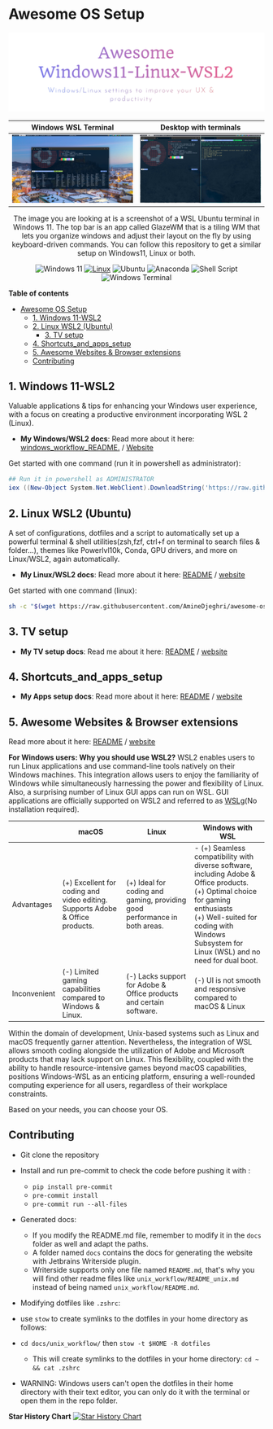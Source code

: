 # Awesome OS Setup

![Logo](images/logo.png)

| Windows WSL Terminal                                     | Desktop with terminals                                        |
|----------------------------------------------------------|---------------------------------------------------------------|
| ![Windows WSL Terminal](images/windows_wsl_terminal.png) | ![Desktop with terminals](images/desktop_with_terminals.jpeg) |

<div style="text-align: center;">The image you are looking at is a screenshot of a WSL Ubuntu terminal in Windows 11. The top bar is an app called GlazeWM that is a tiling WM that lets you organize windows and adjust their layout on the fly by using keyboard-driven commands.
You can follow this repository to get a similar setup on Windows11, Linux or both.

![Windows 11](https://img.shields.io/badge/Windows%2011-%230079d5.svg?style=for-the-badge&logo=Windows%2011&logoColor=white)
[![Linux](https://img.shields.io/badge/-Linux-grey?style=for-the-badge&logo=linux)](https://www.microsoft.com/en-in/windows)
![Ubuntu](https://img.shields.io/badge/Ubuntu-E95420?style=for-the-badge&logo=ubuntu&logoColor=white)
![Anaconda](https://img.shields.io/badge/Anaconda-%2344A833.svg?style=for-the-badge&logo=anaconda&logoColor=white)
![Shell Script](https://img.shields.io/badge/shell_script-%23121011.svg?style=for-the-badge&logo=gnu-bash&logoColor=white)
![Windows Terminal](https://img.shields.io/badge/Windows%20Terminal-%234D4D4D.svg?style=for-the-badge&logo=windows-terminal&logoColor=white)
</div>

**Table of contents**
<!-- TOC -->
* [Awesome OS Setup](#awesome-os-setup)
  * [1. Windows 11-WSL2](#1-windows-11-wsl2)
  * [2. Linux WSL2 (Ubuntu)](#2-linux-wsl2-ubuntu)
    * [3. TV setup](#3-tv-setup)
  * [4. Shortcuts_and_apps_setup](#4-shortcuts_and_apps_setup)
  * [5. Awesome Websites & Browser extensions](#5-awesome-websites--browser-extensions)
  * [Contributing](#contributing)
<!-- TOC -->

## 1. Windows 11-WSL2

Valuable applications & tips for enhancing your Windows user experience, with a focus on creating a productive
environment incorporating WSL 2 (Linux).

- **My Windows/WSL2 docs**: Read more about it
  here: [windows_workflow_README.](windows_workflow/README_windows.md) / [Website](https://setup.aminedjeghri.com/readme-windows.html)

Get started with one command (run it in powershell as administrator):

```powershell
## Run it in powershell as ADMINISTRATOR
iex ((New-Object System.Net.WebClient).DownloadString('https://raw.githubusercontent.com/AmineDjeghri/awesome-os-setup/main/docs/windows_workflow/setup_windows.ps1'))
```

## 2. Linux WSL2 (Ubuntu)

A set of configurations,
dotfiles and a script to automatically set up a powerful terminal & shell utilities(zsh,fzf, ctrl+f on terminal to
search files & folder...),
themes like Powerlvl10k, Conda, GPU drivers, and more on Linux/WSL2, again automatically.

- **My Linux/WSL2 docs**: Read more about it
  here: [README](unix_workflow/README_unix.md) / [website](https://setup.aminedjeghri.com/readme-unix.html)

Get started with one command (linux):

```bash
sh -c "$(wget https://raw.githubusercontent.com/AmineDjeghri/awesome-os-setup/main/docs/unix_workflow/setup_linux.sh -O -)"
```

## 3. TV setup

- **My TV setup docs**: Read me about it
  here: [README](tv_setup.md) / [website](https://setup.aminedjeghri.com/tv_setup.html)

## 4. Shortcuts_and_apps_setup

- **My Apps setup docs**: Read more about it here:
  [README](apps_configuration_and_shorcuts) / [website](https://setup.aminedjeghri.com/shortcuts_and_apps_setup.html)

## 5. Awesome Websites & Browser extensions

Read more about it here:
[README](awesome_websites_browser_extensions) / [website](https://setup.aminedjeghri.com/awesome-websites.html)

**For Windows users: Why you should use WSL2?**
WSL2 enables users to run Linux applications and use command-line tools natively on their Windows machines.
This integration allows users
to enjoy the familiarity of Windows while simultaneously harnessing the power and flexibility of Linux.
Also, a surprising number of Linux GUI apps can run on WSL. GUI applications are officially supported on WSL2 and
referred to as [WSLg](https://github.com/microsoft/wslg)(No installation required).

|              | macOS                                                                         | Linux                                                                      | Windows with WSL                                                                                                                                                                                                                          |
|--------------|-------------------------------------------------------------------------------|----------------------------------------------------------------------------|-------------------------------------------------------------------------------------------------------------------------------------------------------------------------------------------------------------------------------------------|
| Advantages   | (+) Excellent for coding and video editing. Supports Adobe & Office products. | (+) Ideal for coding and gaming, providing good performance in both areas. | - (+) Seamless compatibility with diverse software, including Adobe & Office products. </br> (+) Optimal choice for gaming enthusiasts </br> (+) Well-suited for coding with Windows Subsystem for Linux (WSL) and no need for dual boot. |
| Inconvenient | (-) Limited gaming capabilities compared to Windows & Linux.                  | (-) Lacks support for Adobe & Office products and certain software.        | (-) UI is not smooth and responsive compared to macOS & Linux                                                                                                                                                                             |

Within the domain of development, Unix-based systems such as Linux and macOS frequently garner attention. Nevertheless,
the integration of WSL allows smooth coding alongside the utilization of Adobe and Microsoft products that may lack
support on Linux. This flexibility, coupled with the ability to handle resource-intensive games beyond macOS
capabilities, positions Windows-WSL as an enticing platform, ensuring a well-rounded computing experience for all users,
regardless of their workplace constraints.

Based on your needs, you can choose your OS.

## Contributing

- Git clone the repository
- Install and run pre-commit to check the code before pushing it with :
    - `pip install pre-commit`
    - `pre-commit install`
    - `pre-commit run --all-files`

- Generated docs:
    - If you modify the README.md file, remember to modify it in the `docs` folder as well and adapt the paths.
    - A folder named `docs` contains the docs for generating the website with Jetbrains Writerside plugin.
    - Writerside supports only one file named `README.md`, that's why you will find other readme files
      like `unix_workflow/README_unix.md` instead of being named `unix_workflow/README.md`.
- Modifying dotfiles like `.zshrc`:
- use `stow` to create symlinks to the dotfiles in your home directory as follows:
- `cd docs/unix_workflow/` then ``stow -t $HOME -R dotfiles ``
    - This will create symlinks to the dotfiles in your home directory: ``cd ~ && cat .zshrc``
- WARNING: Windows users can't open the dotfiles in their home directory with their text editor, you can only do it with
  the terminal or open them in the repo folder.

**Star History Chart**
[![Star History Chart](https://api.star-history.com/svg?repos=aminedjeghri/awesomewindows11&type=Date)](https://star-history.com/#aminedjeghri/awesomewindows11&Date)

